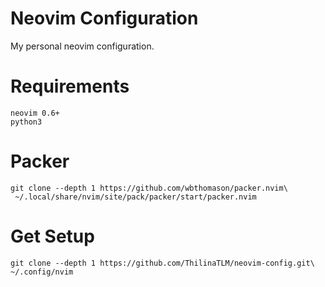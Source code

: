 # Neovim Configuration 
My personal neovim configuration. 

# Requirements 
```
neovim 0.6+
python3 
```

# Packer 
```
git clone --depth 1 https://github.com/wbthomason/packer.nvim\
 ~/.local/share/nvim/site/pack/packer/start/packer.nvim 
 ```

# Get Setup

```
git clone --depth 1 https://github.com/ThilinaTLM/neovim-config.git\
~/.config/nvim 
```
